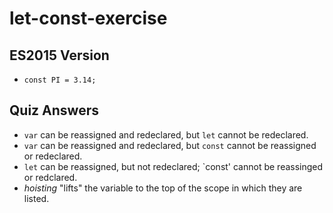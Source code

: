 # let-const-exercise
## ES2015 Version
- `const PI = 3.14;`
## Quiz Answers
- `var` can be reassigned and redeclared, but `let` cannot be redeclared.
- `var` can be reassigned and redeclared, but `const` cannot be reassigned or redeclared.
- `let` can be reassigned, but not redeclared; `const' cannot be reassinged or redclared.
- *hoisting* "lifts" the variable to the top of the scope in which they are listed.
